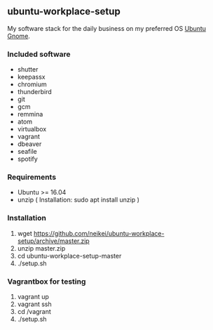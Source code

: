 ## ubuntu-workplace-setup

My software stack for the daily business on my preferred OS [Ubuntu Gnome](https://ubuntugnome.org/).

### Included software
- shutter
- keepassx
- chromium
- thunderbird
- git
- gcm
- remmina
- atom
- virtualbox
- vagrant
- dbeaver
- seafile
- spotify

### Requirements

- Ubuntu >= 16.04
- unzip ( Installation: sudo apt install unzip )

### Installation

1. wget https://github.com/neikei/ubuntu-workplace-setup/archive/master.zip
2. unzip master.zip
3. cd ubuntu-workplace-setup-master
4. ./setup.sh

### Vagrantbox for testing

1. vagrant up
2. vagrant ssh
3. cd /vagrant
4. ./setup.sh
